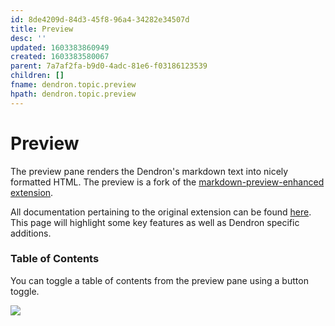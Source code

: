 ```yaml
---
id: 8de4209d-84d3-45f8-96a4-34282e34507d
title: Preview
desc: ''
updated: 1603383860949
created: 1603383580067
parent: 7a7af2fa-b9d0-4adc-81e6-f03186123539
children: []
fname: dendron.topic.preview
hpath: dendron.topic.preview
---
```

# Preview

The preview pane renders the Dendron's markdown text into nicely formatted HTML. The preview is a fork of the [markdown-preview-enhanced extension](https://github.com/shd101wyy/vscode-markdown-preview-enhanced). 

All documentation pertaining to the original extension can be found [here](https://shd101wyy.github.io/markdown-preview-enhanced/#/). This page will highlight some key features as well as Dendron specific additions. 

### Table of Contents

You can toggle a table of contents from the preview pane using a button toggle.

<a href="https://www.loom.com/share/516b862bc30b49edbff3239632e35f90"> 
<img style="" src="https://cdn.loom.com/sessions/thumbnails/516b862bc30b49edbff3239632e35f90-with-play.gif"> </a>

